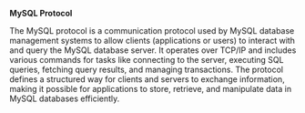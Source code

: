 **MySQL Protocol**

The MySQL protocol is a communication protocol used by MySQL database management systems to allow clients (applications or users) to interact with and query the MySQL database server. It operates over TCP/IP and includes various commands for tasks like connecting to the server, executing SQL queries, fetching query results, and managing transactions. The protocol defines a structured way for clients and servers to exchange information, making it possible for applications to store, retrieve, and manipulate data in MySQL databases efficiently.
